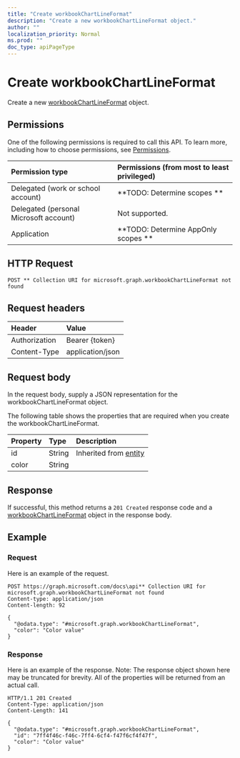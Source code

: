 ```yaml
---
title: "Create workbookChartLineFormat"
description: "Create a new workbookChartLineFormat object."
author: ""
localization_priority: Normal
ms.prod: ""
doc_type: apiPageType
---
```


# Create workbookChartLineFormat

Create a new [workbookChartLineFormat](../resources/workbookchartlineformat.md) object.

## Permissions
One of the following permissions is required to call this API. To learn more, including how to choose permissions, see [Permissions](/concepts/permissions-reference.md).

|Permission type|Permissions (from most to least privileged)|
|:---|:---|
|Delegated (work or school account)|**TODO: Determine scopes **|
|Delegated (personal Microsoft account)|Not supported.|
|Application|**TODO: Determine AppOnly scopes **|

## HTTP Request
<!-- {
  "blockType": "ignored"
}
-->
``` http
POST ** Collection URI for microsoft.graph.workbookChartLineFormat not found
```

## Request headers
|Header|Value|
|:---|:---|
|Authorization|Bearer {token}|
|Content-Type|application/json|

## Request body
In the request body, supply a JSON representation for the workbookChartLineFormat object.

The following table shows the properties that are required when you create the workbookChartLineFormat.

|Property|Type|Description|
|:---|:---|:---|
|id|String| Inherited from [entity](../resources/entity.md)|
|color|String||



## Response
If successful, this method returns a `201 Created` response code and a [workbookChartLineFormat](../resources/workbookchartlineformat.md) object in the response body.

## Example

### Request
Here is an example of the request.
<!-- {
  "blockType": "request",
  "name": "create_workbookchartlineformat_from_"
}
-->
``` http
POST https://graph.microsoft.com/docs\api** Collection URI for microsoft.graph.workbookChartLineFormat not found
Content-type: application/json
Content-length: 92

{
  "@odata.type": "#microsoft.graph.workbookChartLineFormat",
  "color": "Color value"
}
```

### Response
Here is an example of the response. Note: The response object shown here may be truncated for brevity. All of the properties will be returned from an actual call.
<!-- {
  "blockType": "response",
  "truncated": true,
  "@odata.type": "microsoft.graph.workbookchartlineformat"
}
-->
``` http
HTTP/1.1 201 Created
Content-Type: application/json
Content-Length: 141

{
  "@odata.type": "#microsoft.graph.workbookChartLineFormat",
  "id": "7ff4f46c-f46c-7ff4-6cf4-f47f6cf4f47f",
  "color": "Color value"
}
```

